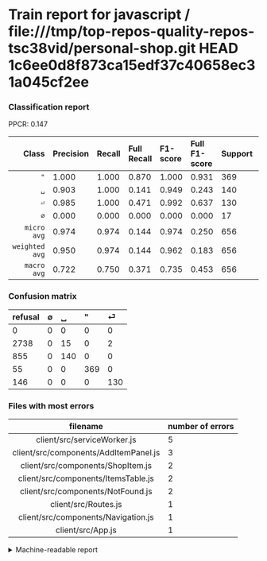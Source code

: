 # Train report for javascript / file:///tmp/top-repos-quality-repos-tsc38vid/personal-shop.git HEAD 1c6ee0d8f873ca15edf37c40658ec31a045cf2ee

### Classification report

PPCR: 0.147

| Class | Precision | Recall | Full Recall | F1-score | Full F1-score | Support | Full Support | PPCR |
|------:|:----------|:-------|:------------|:---------|:---------|:--------|:-------------|:-----|
| `"` | 1.000| 1.000| 0.870| 1.000| 0.931| 369| 424| 0.870 |
| `␣` | 0.903| 1.000| 0.141| 0.949| 0.243| 140| 995| 0.141 |
| `⏎` | 0.985| 1.000| 0.471| 0.992| 0.637| 130| 276| 0.471 |
| `∅` | 0.000| 0.000| 0.000| 0.000| 0.000| 17| 2755| 0.006 |
| `micro avg` | 0.974| 0.974| 0.144| 0.974| 0.250| 656| 4450| 0.147 |
| `weighted avg` | 0.950| 0.974| 0.144| 0.962| 0.183| 656| 4450| 0.147 |
| `macro avg` | 0.722| 0.750| 0.371| 0.735| 0.453| 656| 4450| 0.147 |

### Confusion matrix

|refusal|  ∅| ␣| "| ⏎| 
|:---|:---|:---|:---|:---|
|0 |0 |0 |0 |0 |
|2738 |0 |15 |0 |2 |
|855 |0 |140 |0 |0 |
|55 |0 |0 |369 |0 |
|146 |0 |0 |0 |130 |

### Files with most errors

| filename | number of errors|
|:----:|:-----|
| client/src/serviceWorker.js | 5 |
| client/src/components/AddItemPanel.js | 3 |
| client/src/components/ShopItem.js | 2 |
| client/src/components/ItemsTable.js | 2 |
| client/src/components/NotFound.js | 2 |
| client/src/Routes.js | 1 |
| client/src/components/Navigation.js | 1 |
| client/src/App.js | 1 |

<details>
    <summary>Machine-readable report</summary>
```json
{
  "cl_report": {"\"": {"f1-score": 1.0, "precision": 1.0, "recall": 1.0, "support": 369}, "macro avg": {"f1-score": 0.7353797386466554, "precision": 0.7220185728250245, "recall": 0.75, "support": 656}, "micro avg": {"f1-score": 0.9740853658536586, "precision": 0.9740853658536586, "recall": 0.9740853658536586, "support": 656}, "weighted avg": {"f1-score": 0.9617210206097403, "precision": 0.950429749898672, "recall": 0.9740853658536586, "support": 656}, "\u2205": {"f1-score": 0.0, "precision": 0.0, "recall": 0.0, "support": 17}, "\u23ce": {"f1-score": 0.9923664122137404, "precision": 0.9848484848484849, "recall": 1.0, "support": 130}, "\u2423": {"f1-score": 0.9491525423728813, "precision": 0.9032258064516129, "recall": 1.0, "support": 140}},
  "cl_report_full": {"\"": {"f1-score": 0.9306431273644388, "precision": 1.0, "recall": 0.8702830188679245, "support": 424}, "macro avg": {"f1-score": 0.4528440725486971, "precision": 0.7220185728250245, "recall": 0.3705002573023718, "support": 4450}, "micro avg": {"f1-score": 0.25029377203290243, "precision": 0.9740853658536586, "recall": 0.14359550561797751, "support": 4450}, "weighted avg": {"f1-score": 0.18263728281099234, "precision": 0.3583208672443902, "recall": 0.14359550561797751, "support": 4450}, "\u2205": {"f1-score": 0.0, "precision": 0.0, "recall": 0.0, "support": 2755}, "\u23ce": {"f1-score": 0.6372549019607844, "precision": 0.9848484848484849, "recall": 0.47101449275362317, "support": 276}, "\u2423": {"f1-score": 0.2434782608695652, "precision": 0.9032258064516129, "recall": 0.1407035175879397, "support": 995}},
  "ppcr": 0.14741573033707867
}
```
</details>
